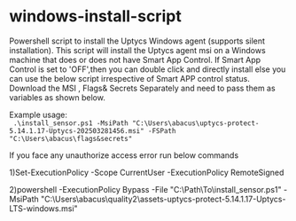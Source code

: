 # windows-install-script
Powershell script to install the Uptycs Windows agent (supports silent installation). 
This script will install the Uptycs agent msi on a Windows machine that does or does not have Smart App Control. 
If Smart App Control is set to 'OFF',then you can double click and directly install else you can use the below script irrespective of Smart APP control status. 
Download the MSI , Flags& Secrets Separately and need to pass them as variables as shown below.

Example usage:  
` .\install_sensor.ps1 -MsiPath "C:\Users\abacus\uptycs-protect-5.14.1.17-Uptycs-202503281456.msi" -FSPath "C:\Users\abacus\flags&secrets"`

If you face any unauthorize access error run below commands

1)Set-ExecutionPolicy -Scope CurrentUser -ExecutionPolicy RemoteSigned

2)powershell -ExecutionPolicy Bypass -File "C:\Path\To\install_sensor.ps1" -MsiPath "C:\Users\abacus\quality2\assets-uptycs-protect-5.14.1.17-Uptycs-LTS-windows.msi"
